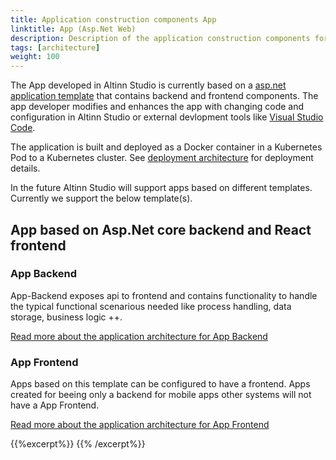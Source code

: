 ```yaml
---
title: Application construction components App
linktitle: App (Asp.Net Web)
description: Description of the application construction components for the app developed in altinn studio. 
tags: [architecture]
weight: 100
---
```


The App developed in Altinn Studio is currently based on a [asp.net application template](/teknologi/altinnstudio/solutions/altinn-apps/app/apptemplates/asp.net/) that contains
backend and frontend components. The app developer modifies and enhances the app
with changing code and configuration in Altinn Studio or external devlopment tools like [Visual Studio Code](https://code.visualstudio.com/). 

The application is built and deployed as a Docker container in a Kubernetes Pod to a Kubernetes cluster.
See [deployment architecture](/teknologi/altinnstudio/architecture/infrastructure/deployement/altinn-apps) for deployment details. 

In the future Altinn Studio will support apps based on different templates. Currently we support the below template(s).

## App based on Asp.Net core backend and React frontend

### App Backend
App-Backend exposes api to frontend and contains functionality to handle the typical functional scenarious 
needed like process handling, data storage, business logic ++.

[Read more about the application architecture for App Backend](app-backend)

### App Frontend
Apps based on this template can be configured to have a frontend. Apps created for beeing only a backend for mobile apps other systems will not have a
App Frontend. 

[Read more about the application architecture for App Frontend](app-frontend)

{{%excerpt%}}
<object data="/teknologi/altinnstudio/architecture/components/application/construction/altinn-apps/app/app_application_architecture.svg" type="image/svg+xml" style="width: 100%; max-width: 1000px;"></object>
{{% /excerpt%}}